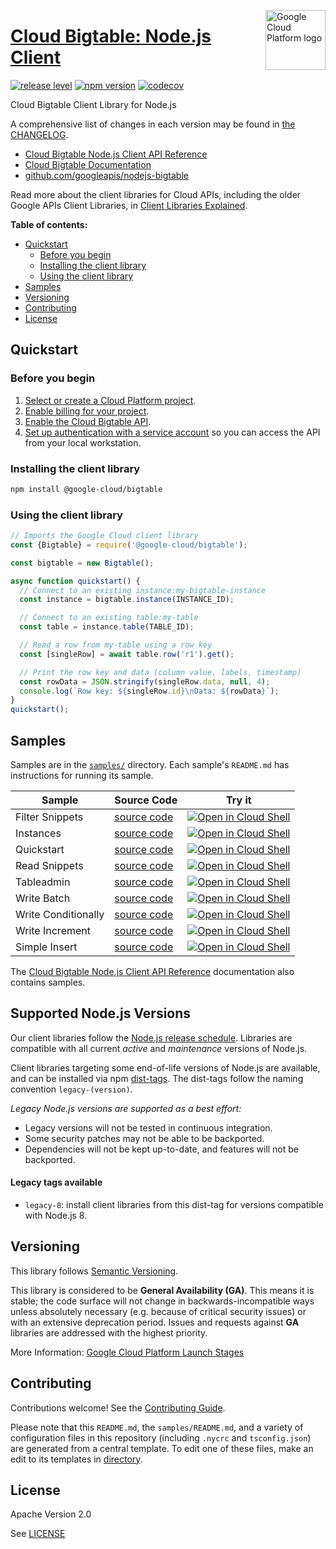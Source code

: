 [//]: # "This README.md file is auto-generated, all changes to this file will be lost."
[//]: # "To regenerate it, use `python -m synthtool`."
<img src="https://avatars2.githubusercontent.com/u/2810941?v=3&s=96" alt="Google Cloud Platform logo" title="Google Cloud Platform" align="right" height="96" width="96"/>

# [Cloud Bigtable: Node.js Client](https://github.com/googleapis/nodejs-bigtable)

[![release level](https://img.shields.io/badge/release%20level-general%20availability%20%28GA%29-brightgreen.svg?style=flat)](https://cloud.google.com/terms/launch-stages)
[![npm version](https://img.shields.io/npm/v/@google-cloud/bigtable.svg)](https://www.npmjs.org/package/@google-cloud/bigtable)
[![codecov](https://img.shields.io/codecov/c/github/googleapis/nodejs-bigtable/master.svg?style=flat)](https://codecov.io/gh/googleapis/nodejs-bigtable)




Cloud Bigtable Client Library for Node.js


A comprehensive list of changes in each version may be found in
[the CHANGELOG](https://github.com/googleapis/nodejs-bigtable/blob/master/CHANGELOG.md).

* [Cloud Bigtable Node.js Client API Reference][client-docs]
* [Cloud Bigtable Documentation][product-docs]
* [github.com/googleapis/nodejs-bigtable](https://github.com/googleapis/nodejs-bigtable)

Read more about the client libraries for Cloud APIs, including the older
Google APIs Client Libraries, in [Client Libraries Explained][explained].

[explained]: https://cloud.google.com/apis/docs/client-libraries-explained

**Table of contents:**


* [Quickstart](#quickstart)
  * [Before you begin](#before-you-begin)
  * [Installing the client library](#installing-the-client-library)
  * [Using the client library](#using-the-client-library)
* [Samples](#samples)
* [Versioning](#versioning)
* [Contributing](#contributing)
* [License](#license)

## Quickstart

### Before you begin

1.  [Select or create a Cloud Platform project][projects].
1.  [Enable billing for your project][billing].
1.  [Enable the Cloud Bigtable API][enable_api].
1.  [Set up authentication with a service account][auth] so you can access the
    API from your local workstation.

### Installing the client library

```bash
npm install @google-cloud/bigtable
```


### Using the client library

```javascript
// Imports the Google Cloud client library
const {Bigtable} = require('@google-cloud/bigtable');

const bigtable = new Bigtable();

async function quickstart() {
  // Connect to an existing instance:my-bigtable-instance
  const instance = bigtable.instance(INSTANCE_ID);

  // Connect to an existing table:my-table
  const table = instance.table(TABLE_ID);

  // Read a row from my-table using a row key
  const [singleRow] = await table.row('r1').get();

  // Print the row key and data (column value, labels, timestamp)
  const rowData = JSON.stringify(singleRow.data, null, 4);
  console.log(`Row key: ${singleRow.id}\nData: ${rowData}`);
}
quickstart();

```



## Samples

Samples are in the [`samples/`](https://github.com/googleapis/nodejs-bigtable/tree/master/samples) directory. Each sample's `README.md` has instructions for running its sample.

| Sample                      | Source Code                       | Try it |
| --------------------------- | --------------------------------- | ------ |
| Filter Snippets | [source code](https://github.com/googleapis/nodejs-bigtable/blob/master/samples/filterSnippets.js) | [![Open in Cloud Shell][shell_img]](https://console.cloud.google.com/cloudshell/open?git_repo=https://github.com/googleapis/nodejs-bigtable&page=editor&open_in_editor=samples/filterSnippets.js,samples/README.md) |
| Instances | [source code](https://github.com/googleapis/nodejs-bigtable/blob/master/samples/instances.js) | [![Open in Cloud Shell][shell_img]](https://console.cloud.google.com/cloudshell/open?git_repo=https://github.com/googleapis/nodejs-bigtable&page=editor&open_in_editor=samples/instances.js,samples/README.md) |
| Quickstart | [source code](https://github.com/googleapis/nodejs-bigtable/blob/master/samples/quickstart.js) | [![Open in Cloud Shell][shell_img]](https://console.cloud.google.com/cloudshell/open?git_repo=https://github.com/googleapis/nodejs-bigtable&page=editor&open_in_editor=samples/quickstart.js,samples/README.md) |
| Read Snippets | [source code](https://github.com/googleapis/nodejs-bigtable/blob/master/samples/readSnippets.js) | [![Open in Cloud Shell][shell_img]](https://console.cloud.google.com/cloudshell/open?git_repo=https://github.com/googleapis/nodejs-bigtable&page=editor&open_in_editor=samples/readSnippets.js,samples/README.md) |
| Tableadmin | [source code](https://github.com/googleapis/nodejs-bigtable/blob/master/samples/tableadmin.js) | [![Open in Cloud Shell][shell_img]](https://console.cloud.google.com/cloudshell/open?git_repo=https://github.com/googleapis/nodejs-bigtable&page=editor&open_in_editor=samples/tableadmin.js,samples/README.md) |
| Write Batch | [source code](https://github.com/googleapis/nodejs-bigtable/blob/master/samples/writeBatch.js) | [![Open in Cloud Shell][shell_img]](https://console.cloud.google.com/cloudshell/open?git_repo=https://github.com/googleapis/nodejs-bigtable&page=editor&open_in_editor=samples/writeBatch.js,samples/README.md) |
| Write Conditionally | [source code](https://github.com/googleapis/nodejs-bigtable/blob/master/samples/writeConditionally.js) | [![Open in Cloud Shell][shell_img]](https://console.cloud.google.com/cloudshell/open?git_repo=https://github.com/googleapis/nodejs-bigtable&page=editor&open_in_editor=samples/writeConditionally.js,samples/README.md) |
| Write Increment | [source code](https://github.com/googleapis/nodejs-bigtable/blob/master/samples/writeIncrement.js) | [![Open in Cloud Shell][shell_img]](https://console.cloud.google.com/cloudshell/open?git_repo=https://github.com/googleapis/nodejs-bigtable&page=editor&open_in_editor=samples/writeIncrement.js,samples/README.md) |
| Simple Insert | [source code](https://github.com/googleapis/nodejs-bigtable/blob/master/samples/writeSimple.js) | [![Open in Cloud Shell][shell_img]](https://console.cloud.google.com/cloudshell/open?git_repo=https://github.com/googleapis/nodejs-bigtable&page=editor&open_in_editor=samples/writeSimple.js,samples/README.md) |



The [Cloud Bigtable Node.js Client API Reference][client-docs] documentation
also contains samples.

## Supported Node.js Versions

Our client libraries follow the [Node.js release schedule](https://nodejs.org/en/about/releases/).
Libraries are compatible with all current _active_ and _maintenance_ versions of
Node.js.

Client libraries targeting some end-of-life versions of Node.js are available, and
can be installed via npm [dist-tags](https://docs.npmjs.com/cli/dist-tag).
The dist-tags follow the naming convention `legacy-(version)`.

_Legacy Node.js versions are supported as a best effort:_

* Legacy versions will not be tested in continuous integration.
* Some security patches may not be able to be backported.
* Dependencies will not be kept up-to-date, and features will not be backported.

#### Legacy tags available

* `legacy-8`: install client libraries from this dist-tag for versions
  compatible with Node.js 8.

## Versioning

This library follows [Semantic Versioning](http://semver.org/).


This library is considered to be **General Availability (GA)**. This means it
is stable; the code surface will not change in backwards-incompatible ways
unless absolutely necessary (e.g. because of critical security issues) or with
an extensive deprecation period. Issues and requests against **GA** libraries
are addressed with the highest priority.





More Information: [Google Cloud Platform Launch Stages][launch_stages]

[launch_stages]: https://cloud.google.com/terms/launch-stages

## Contributing

Contributions welcome! See the [Contributing Guide](https://github.com/googleapis/nodejs-bigtable/blob/master/CONTRIBUTING.md).

Please note that this `README.md`, the `samples/README.md`,
and a variety of configuration files in this repository (including `.nycrc` and `tsconfig.json`)
are generated from a central template. To edit one of these files, make an edit
to its templates in
[directory](https://github.com/googleapis/synthtool).

## License

Apache Version 2.0

See [LICENSE](https://github.com/googleapis/nodejs-bigtable/blob/master/LICENSE)

[client-docs]: https://cloud.google.com/nodejs/docs/reference/bigtable/latest
[product-docs]: https://cloud.google.com/bigtable
[shell_img]: https://gstatic.com/cloudssh/images/open-btn.png
[projects]: https://console.cloud.google.com/project
[billing]: https://support.google.com/cloud/answer/6293499#enable-billing
[enable_api]: https://console.cloud.google.com/flows/enableapi?apiid=bigtable.googleapis.com
[auth]: https://cloud.google.com/docs/authentication/getting-started

